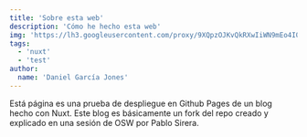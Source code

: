 ```yaml
---
title: 'Sobre esta web'
description: 'Cómo he hecho esta web'
img: 'https://lh3.googleusercontent.com/proxy/9XQpzOJKvQkRXwIiWN9mEo4I0MwSeB--lkKSWzBmcAKMkZPd0x_-1fKKqUmE-JsSvw4earxGpN6q-jV5zbiVWtbOdh7pzYyCMFXu-EpiyL6P9Y5iFJfL6w'
tags:
  - 'nuxt'
  - 'test'
author:
  name: 'Daniel García Jones'
---
```


Está página es una prueba de despliegue en Github Pages de un blog hecho con Nuxt.
Este blog es básicamente un fork del <the-link url="https://github.com/pablosirera/blog-nuxt-content">repo</the-link> creado y explicado en una sesión de OSW por <the-link url="https://pablosirera.com/projects/">Pablo Sirera</the-link>.